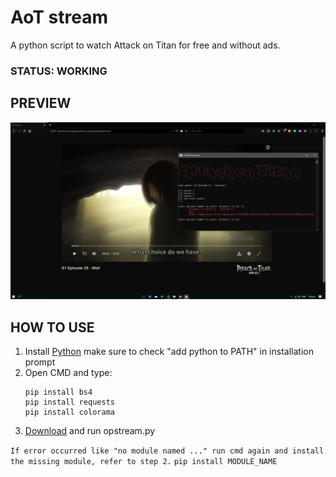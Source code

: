 # AoT stream
A python script to watch Attack on Titan for free and without ads.

### STATUS: WORKING

## PREVIEW

<p align="center">
  <img src="https://github.com/axel05869/AoT-stream/blob/main/capture/prev.PNG" width="650" />
</p>

## HOW TO USE
1. Install [Python](https://www.python.org/downloads/) make sure to check "add python to PATH" in installation prompt
2. Open CMD and type:
    ``` 
    pip install bs4
    pip install requests
    pip install colorama
    ```
3. [Download](https://github.com/axel05869/AoT-stream/archive/main.zip) and run opstream.py

``If error occurred like "no module named ..."
run cmd again and install the missing module, refer to step 2.``
``pip install MODULE_NAME``
